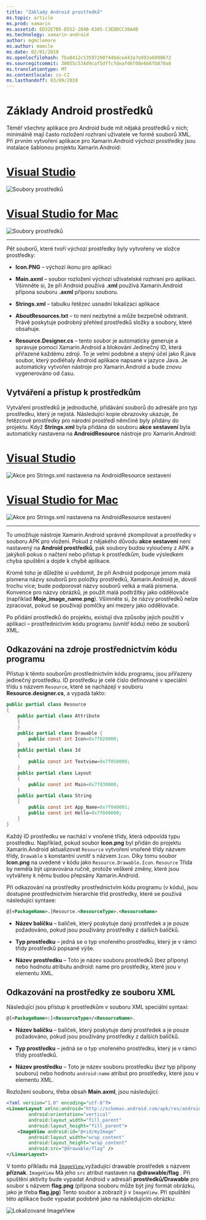 ```yaml
---
title: "Základy Android prostředků"
ms.topic: article
ms.prod: xamarin
ms.assetid: ED32E7B5-D552-284B-6385-C3EDDCC30A4B
ms.technology: xamarin-android
author: mgmclemore
ms.author: mamcle
ms.date: 02/01/2018
ms.openlocfilehash: fba8412c53597260744bdce443a7e993a6990672
ms.sourcegitcommit: 30055c534d9caf5dffcfdeafd6f08e666fb870a8
ms.translationtype: MT
ms.contentlocale: cs-CZ
ms.lasthandoff: 03/09/2018
---
```

# <a name="android-resource-basics"></a>Základy Android prostředků

Téměř všechny aplikace pro Android bude mít nějaká prostředků v nich; minimálně mají často rozložení rozhraní uživatele ve formě souborů XML. Při prvním vytvoření aplikace pro Xamarin.Android výchozí prostředky jsou instalace šablonou projektu Xamarin.Android:

# <a name="visual-studiotabvswin"></a>[Visual Studio](#tab/vswin)

![Soubory prostředků](android-resource-basics-images/01-resource-files-vs.png)
 
# <a name="visual-studio-for-mactabvsmac"></a>[Visual Studio for Mac](#tab/vsmac)

![Soubory prostředků](android-resource-basics-images/01-resource-files-xs.png)
 
-----

Pět souborů, které tvoří výchozí prostředky byly vytvořeny ve složce prostředky:

-  **Icon.PNG** &ndash; výchozí ikonu pro aplikaci

-  **Main.axml** &ndash; soubor rozložení výchozí uživatelské rozhraní pro aplikaci. Všimněte si, že při Android používá **.xml** používá Xamarin.Android přípona souboru **.axml** příponu souboru.

-  **Strings.xml** &ndash; tabulku řetězec usnadní lokalizaci aplikace

-  **AboutResources.txt** &ndash; to není nezbytné a může bezpečně odstranit. Právě poskytuje podrobný přehled prostředků složky a soubory, které obsahuje.

-  **Resource.Designer.cs** &ndash; tento soubor je automaticky generuje a spravuje pomocí Xamarin.Android a blokování Jedinečný ID, která přiřazené každému zdroji. To je velmi podobné a stejný účel jako R.java soubor, který podléhaly Android aplikace napsané v jazyce Java. Je automaticky vytvořen nástroje pro Xamarin.Android a bude znovu vygenerováno od času.


## <a name="creating-and-accessing-resources"></a>Vytváření a přístup k prostředkům

Vytváření prostředků je jednoduché, přidávání souborů do adresáře pro typ prostředku, který je nejistá. Následující kopie obrazovky ukazuje, že řetězcové prostředky pro národní prostředí němčině byly přidány do projektu. Když **Strings.xml** byla přidána do souboru **akce sestavení** byla automaticky nastavena na **AndroidResource** nástroje pro Xamarin.Android:

# <a name="visual-studiotabvswin"></a>[Visual Studio](#tab/vswin)

![Akce pro Strings.xml nastavena na AndroidResource sestavení](android-resource-basics-images/02-build-action-vs.png)
 
# <a name="visual-studio-for-mactabvsmac"></a>[Visual Studio for Mac](#tab/vsmac)

![Akce pro Strings.xml nastavena na AndroidResource sestavení](android-resource-basics-images/02-build-action-xs.png)
 
-----
 

To umožňuje nástroje Xamarin.Android správně zkompilovat a prostředky v souboru APK pro vložení. Pokud z nějakého důvodu **akce sestavení** není nastavený na **Android prostředků**, pak soubory budou vyloučeny z APK a jakýkoli pokus o načtení nebo přístup k prostředkům, bude výsledkem chyba spuštění a dojde k chybě aplikace.

Kromě toho je důležité si uvědomit, že při Android podporuje jenom malá písmena názvy souborů pro položky prostředků, Xamarin.Android je, dovolí trochu více; bude podporovat názvy souborů velká a malá písmena. Konvence pro názvy obrázků, je použít malá podtržítky jako oddělovače (například **Moje\_image\_name.png**). Všimněte si, že názvy prostředků nelze zpracovat, pokud se používají pomlčky ani mezery jako oddělovače.

Po přidání prostředků do projektu, existují dva způsoby jejich použití v aplikaci &ndash; prostřednictvím kódu programu (uvnitř kódu) nebo ze souborů XML.


## <a name="referencing-resources-programmatically"></a>Odkazování na zdroje prostřednictvím kódu programu

Přístup k těmto souborům prostřednictvím kódu programu, jsou přiřazeny jedinečný prostředku. ID prostředku je celé číslo definované v speciální třídu s názvem `Resource`, které se nacházejí v souboru **Resource.designer.cs**, a vypadá takto:

```csharp
public partial class Resource
{
    public partial class Attribute
    {
    }
    public partial class Drawable {
        public const int Icon=0x7f020000;
    }
    public partial class Id
    {
        public const int Textview=0x7f050000;
    }
    public partial class Layout
    {
        public const int Main=0x7f030000;
    }
    public partial class String
    {
        public const int App_Name=0x7f040001;
        public const int Hello=0x7f040000;
    }
}
```

Každý ID prostředku se nachází v vnořené třídy, která odpovídá typu prostředku. Například, pokud soubor **Icon.png** byl přidán do projektu Xamarin.Android aktualizovat `Resource` vytvoření vnořené třídy názvem třídy, `Drawable` s konstantní uvnitř s názvem `Icon`.
Díky tomu soubor **Icon.png** na uvedené v kódu jako `Resource.Drawable.Icon`. `Resource` Třída by neměla být upravována ručně, protože veškeré změny, které jsou vytvářeny k němu budou přepsány Xamarin.Android.

Při odkazování na prostředky prostřednictvím kódu programu (v kódu), jsou dostupné prostřednictvím hierarchie tříd prostředky, které se používá následující syntaxe:

```xml
@[<PackageName>.]Resource.<ResourceType>.<ResourceName>
```

-  **Název balíčku** &ndash; balíček, který poskytuje daný prostředek a je pouze požadováno, pokud jsou používány prostředky z dalších balíčků.

-  **Typ prostředku** &ndash; jedná se o typ vnořeného prostředku, který je v rámci třídy prostředků popsané výše.

-  **Název prostředku** &ndash; Toto je název souboru prostředků (bez přípony) nebo hodnotu atributu android: name pro prostředky, které jsou v elementu XML.


## <a name="referencing-resources-from-xml"></a>Odkazování na prostředky ze souboru XML

Následující jsou přístup k prostředkům v souboru XML speciální syntaxi:

```xml
@[<PackageName>:]<ResourceType>/<ResourceName>.
```

-  **Název balíčku** &ndash; balíček, který poskytuje daný prostředek a je pouze požadováno, pokud jsou používány prostředky z dalších balíčků.

-  **Typ prostředku** &ndash; jedná se o typ vnořeného prostředku, který je v rámci třídy prostředků.

-  **Název prostředku** &ndash; Toto je název souboru prostředku (*bez* typ přípony souboru) nebo hodnotu `android:name` atribut pro prostředky, které jsou v elementu XML.

Rozložení souboru, třeba obsah **Main.axml**, jsou následující:

```xml
<?xml version="1.0" encoding="utf-8"?>
<LinearLayout xmlns:android="http://schemas.android.com/apk/res/android"
        android:orientation="vertical"
        android:layout_width="fill_parent"
        android:layout_height="fill_parent">
    <ImageView android:id="@+id/myImage"
        android:layout_width="wrap_content"
        android:layout_height="wrap_content"
        android:src="@drawable/flag" />
</LinearLayout>
```

V tomto příkladu má [ `ImageView` ](https://developer.xamarin.com/recipes/android/controls/imageview) vyžadující drawable prostředek s názvem **příznak**. `ImageView` Má jeho `src` atribut nastaven na  **@drawable/flag** . Při spuštění aktivity bude vypadat Android v adresáři **prostředků/Drawable** pro soubor s názvem **flag.png** (přípona souboru může být jiný formát obrázku, jako je třeba **flag.jpg**) Tento soubor a zobrazit ji v `ImageView`.
Při spuštění této aplikace bude vypadat podobně jako na následujícím obrázku:

![Lokalizované ImageView](android-resource-basics-images/03-localized-screenshot.png)

